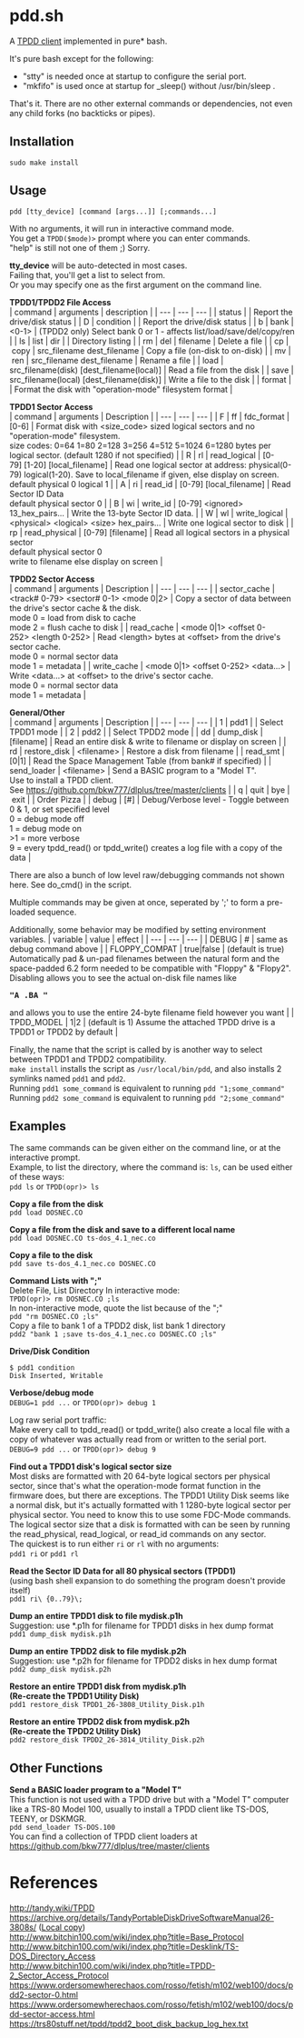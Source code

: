 # pdd.sh

A [TPDD client](http://tandy.wiki/TPDD_client) implemented in pure\* bash.

It's pure bash except for the following:  
* "stty" is needed once at startup to configure the serial port.  
* "mkfifo" is used once at startup for \_sleep() without /usr/bin/sleep .  

That's it. There are no other external commands or dependencies, not even any child forks (no backticks or pipes).

## Installation
```sudo make install```

## Usage
```pdd [tty_device] [command [args...]] [;commands...]```

With no arguments, it will run in interactive command mode.  
You get a ```TPDD($mode)>``` prompt where you can enter commands.  
"help" is still not one of them ;) Sorry.

**tty_device** will be auto-detected in most cases.  
Failing that, you'll get a list to select from.  
Or you may specify one as the first argument on the command line.  

**TPDD1/TPDD2 File Access**  
| command | arguments | description |
| --- | --- | --- |
| status | | Report the drive/disk status |
| D&#160;\|&#160;condition | | Report the drive/disk status |
| b&#160;\|&#160;bank | \<0-1\> | (TPDD2 only) Select bank 0 or 1 - affects list/load/save/del/copy/ren |
| ls&#160;\|&#160;list&#160;\|&#160;dir | | Directory listing |
| rm&#160;\|&#160;del | filename | Delete a file |
| cp&#160;\|&#160;copy | src_filename&#160;dest_filename | Copy a file (on-disk to on-disk) |
| mv&#160;\|&#160;ren | src_filename&#160;dest_filename | Rename a file |
| load | src_filename(disk)&#160;\[dest_filename(local)\] | Read a file from the disk |
| save | src_filename(local)&#160;\[dest_filename(disk)\] | Write a file to the disk |
| format | | Format the disk with "operation-mode" filesystem format |

**TPDD1 Sector Access**  
| command | arguments | Description |
| --- | --- | --- |
| F&#160;\|&#160;ff&#160;\|&#160;fdc_format | \[0-6\] | Format disk with <size_code> sized logical sectors and no "operation-mode" filesystem.<br>size codes: 0=64 1=80 2=128 3=256 4=512 5=1024 6=1280 bytes per logical sector. (default 1280 if not specified) |
| R&#160;\|&#160;rl&#160;\|&#160;read_logical | \[0-79\]&#160;\[1-20\]&#160;\[local_filename\] | Read one logical sector at address: physical(0-79) logical(1-20). Save to local_filename if given, else display on screen.<br>default physical 0 logical 1 |
| A&#160;\|&#160;ri&#160;\|&#160;read_id | \[0-79\]&#160;\[local_filename\] | Read Sector ID Data<br>default physical sector 0 |
| B&#160;\|&#160;wi&#160;\|&#160;write_id | \[0-79\] \<ignored\> 13_hex_pairs... | Write the 13-byte Sector ID data. |
| W&#160;\|&#160;wl&#160;\|&#160;write_logical | \<physical\>&#160;\<logical\>&#160;\<size\>&#160;hex_pairs... | Write one logical sector to disk |
| rp&#160;\|&#160;read_physical | \[0-79\] \[filename\] | Read all logical sectors in a physical sector<br>default physical sector 0<br>write to filename else display on screen |

**TPDD2 Sector Access**  
| command | arguments | Description |
| --- | --- | --- |
| sector_cache | \<track#&#160;0-79\>&#160;\<sector#&#160;0-1\>&#160;\<mode&#160;0\|2\> | Copy a sector of data between the drive's sector cache & the disk.<br>mode 0 = load from disk to cache<br>mode 2 = flush cache to disk |
| read_cache | \<mode&#160;0\|1\>&#160;\<offset&#160;0-252\>&#160;\<length&#160;0-252\> | Read \<length\> bytes at \<offset\> from the drive's sector cache.<br>mode 0 = normal sector data<br>mode 1 = metadata |
| write_cache | \<mode&#160;0\|1\>&#160;\<offset&#160;0-252\>&#160;\<data...\> | Write \<data...\> at \<offset\> to the drive's sector cache.<br>mode 0 = normal sector data<br>mode 1 = metadata |

**General/Other**  
| command | arguments | Description |
| --- | --- | --- |
| 1&#160;\|&#160;pdd1 | | Select TPDD1 mode |
| 2&#160;\|&#160;pdd2 | | Select TPDD2 mode |
| dd&#160;\|&#160;dump_disk | \[filename\] | Read an entire disk & write to filename or display on screen |
| rd&#160;\|&#160;restore_disk | \<filename\> | Restore a disk from filename |
| read_smt | \[0\|1\] | Read the Space Management Table (from bank# if specified) |
| send_loader | \<filename\> | Send a BASIC program to a "Model T".<br>Use to install a TPDD client.<br>See https://github.com/bkw777/dlplus/tree/master/clients |
| q&#160;\|&#160;quit&#160;\|&#160;bye&#160;\|&#160;exit | | Order Pizza |
| debug | \[#\] | Debug/Verbose level - Toggle between 0 & 1, or set specified level<br>0 = debug mode off<br>1 = debug mode on<br>\>1 = more verbose<br>9 = every tpdd_read() or tpdd_write() creates a log file with a copy of the data |

There are also a bunch of low level raw/debugging commands not shown here. See do_cmd() in the script.

Multiple commands may be given at once, seperated by ';' to form a pre-loaded sequence.  

Additionally, some behavior may be modified by setting environment variables.
| variable | value | effect |
| --- | --- | --- |
| DEBUG | # | same as debug command above |
| FLOPPY_COMPAT | true\|false | (default is true) Automatically pad & un-pad filenames between the natural form and the space-padded 6.2 form needed to be compatible with "Floppy" & "Flopy2". Disabling allows you to see the actual on-disk file names like <pre>**"A     .BA               "**</pre> and allows you to use the entire 24-byte filename field however you want |
| TPDD_MODEL | 1\|2 | (default is 1) Assume the attached TPDD drive is a TPDD1 or TPDD2 by default |

Finally, the name that the script is called by is another way to select between TPDD1 and TPDD2 compatibility.  
```make install``` installs the script as ```/usr/local/bin/pdd```, and also installs 2 symlinks named ```pdd1``` and ```pdd2```.  
Running ```pdd1 some_command``` is equivalent to running ```pdd "1;some_command"```  
Running ```pdd2 some_command``` is equivalent to running ```pdd "2;some_command"```  

## Examples
The same commands can be given either on the command line, or at the interactive prompt.  
Example, to list the directory, where the command is: ```ls```, can be used either of these ways:  
```pdd ls``` or ```TPDD(opr)> ls```

**Copy a file from the disk**  
```pdd load DOSNEC.CO```

**Copy a file from the disk and save to a different local name**  
```pdd load DOSNEC.CO ts-dos_4.1_nec.co```

**Copy a file to the disk**  
```pdd save ts-dos_4.1_nec.co DOSNEC.CO```

**Command Lists with ";"**  
Delete File, List Directory
In interactive mode:  
```TPDD(opr)> rm DOSNEC.CO ;ls```  
In non-interactive mode, quote the list because of the ";"  
```pdd "rm DOSNEC.CO ;ls"```  
Copy a file to bank 1 of a TPDD2 disk, list bank 1 directory  
```pdd2 "bank 1 ;save ts-dos_4.1_nec.co DOSNEC.CO ;ls"```

**Drive/Disk Condition**  
```
$ pdd1 condition
Disk Inserted, Writable

```

**Verbose/debug mode**  
```DEBUG=1 pdd ...``` or ```TPDD(opr)> debug 1```

Log raw serial port traffic:  
Make every call to tpdd_read() or tpdd_write() also create a local file with a copy of whatever was actually read from or written to the serial port.  
```DEBUG=9 pdd ...``` or ```TPDD(opr)> debug 9```

**Find out a TPDD1 disk's logical sector size**  
Most disks are formatted with 20 64-byte logical sectors per physical sector, since that's what the operation-mode format function in the firmware does, but there are exceptions. The TPDD1 Utility Disk seems like a normal disk, but it's actually formatted with 1 1280-byte logical sector per physical sector. You need to know this to use some FDC-Mode commands.  
The logical sector size that a disk is formatted with can be seen by running the read_physical, read_logical, or read_id commands on any sector.  
The quickest is to run either ```ri``` or ```rl``` with no arguments:  
```pdd1 ri``` or ```pdd1 rl```

**Read the Sector ID Data for all 80 physical sectors (TPDD1)**  
(using bash shell expansion to do something the program doesn't provide itself)  
```pdd1 ri\ {0..79}\;```

**Dump an entire TPDD1 disk to file mydisk.p1h**  
Suggestion: use \*.p1h for filename for TPDD1 disks in hex dump format  
```pdd1 dump_disk mydisk.p1h```

**Dump an entire TPDD2 disk to file mydisk.p2h**  
Suggestion: use \*.p2h for filename for TPDD2 disks in hex dump format  
```pdd2 dump_disk mydisk.p2h```

**Restore an entire TPDD1 disk from mydisk.p1h**  
**(Re-create the TPDD1 Utility Disk)**  
```pdd1 restore_disk TPDD1_26-3808_Utility_Disk.p1h```

**Restore an entire TPDD2 disk from mydisk.p2h**  
**(Re-create the TPDD2 Utility Disk)**  
```pdd2 restore_disk TPDD2_26-3814_Utility_Disk.p2h```

## Other Functions
**Send a BASIC loader program to a "Model T"**  
This function is not used with a TPDD drive but with a "Model T" computer like a TRS-80 Model 100, usually to install a TPDD client like TS-DOS, TEENY, or DSKMGR.  
```pdd send_loader TS-DOS.100```  
You can find a collection of TPDD client loaders at https://github.com/bkw777/dlplus/tree/master/clients

# References
http://tandy.wiki/TPDD  
https://archive.org/details/TandyPortableDiskDriveSoftwareManual26-3808s/ ([Local copy](https://docs.google.com/viewer?url=https://github.com/bkw777/pdd.sh/raw/main/Tandy_Portable_Disk_Drive_Software_Manual_26-3808S.pdf))  
http://www.bitchin100.com/wiki/index.php?title=Base_Protocol  
http://www.bitchin100.com/wiki/index.php?title=Desklink/TS-DOS_Directory_Access  
http://www.bitchin100.com/wiki/index.php?title=TPDD-2_Sector_Access_Protocol  
https://www.ordersomewherechaos.com/rosso/fetish/m102/web100/docs/pdd2-sector-0.html  
https://www.ordersomewherechaos.com/rosso/fetish/m102/web100/docs/pdd-sector-access.html  
https://trs80stuff.net/tpdd/tpdd2_boot_disk_backup_log_hex.txt  
